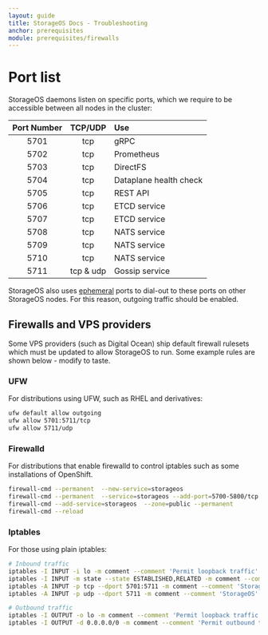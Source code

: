 ```yaml
---
layout: guide
title: StorageOS Docs - Troubleshooting
anchor: prerequisites
module: prerequisites/firewalls
---
```


# Port list

StorageOS daemons listen on specific ports, which we require to be accessible
between all nodes in the cluster:

| Port Number | TCP/UDP   | Use                    |
|:-----------:|:---------:|:---------------------- |
| 5701        | tcp       | gRPC                   |
| 5702        | tcp       | Prometheus             |
| 5703        | tcp       | DirectFS               |
| 5704        | tcp       | Dataplane health check |
| 5705        | tcp       | REST API               |
| 5706        | tcp       | ETCD service           |
| 5707        | tcp       | ETCD service           |
| 5708        | tcp       | NATS service           |
| 5709        | tcp       | NATS service           |
| 5710        | tcp       | NATS service           |
| 5711        | tcp & udp | Gossip service         |

StorageOS also uses [ephemeral](https://en.wikipedia.org/wiki/Ephemeral_port) ports to dial-out to these ports on other StorageOS nodes. For this reason, outgoing traffic should be enabled.


## Firewalls and VPS providers

Some VPS providers (such as Digital Ocean) ship default firewall rulesets which
must be updated to allow StorageOS to run. Some example rules are shown below -
modify to taste.



### UFW
For distributions using UFW, such as RHEL and derivatives:

```bash
ufw default allow outgoing
ufw allow 5701:5711/tcp
ufw allow 5711/udp
```

### Firewalld

For distributions that enable firewalld to control iptables such as some installations of OpenShift.

```bash
firewall-cmd --permanent  --new-service=storageos
firewall-cmd --permanent  --service=storageos --add-port=5700-5800/tcp
firewall-cmd --add-service=storageos  --zone=public --permanent
firewall-cmd --reload
```

### Iptables
For those using plain iptables:

```bash
# Inbound traffic
iptables -I INPUT -i lo -m comment --comment 'Permit loopback traffic' -j ACCEPT
iptables -I INPUT -m state --state ESTABLISHED,RELATED -m comment --comment 'Permit established traffic' -j ACCEPT
iptables -A INPUT -p tcp --dport 5701:5711 -m comment --comment 'StorageOS' -j ACCEPT
iptables -A INPUT -p udp --dport 5711 -m comment --comment 'StorageOS' -j ACCEPT

# Outbound traffic
iptables -I OUTPUT -o lo -m comment --comment 'Permit loopback traffic' -j ACCEPT
iptables -I OUTPUT -d 0.0.0.0/0 -m comment --comment 'Permit outbound traffic' -j ACCEPT
```



